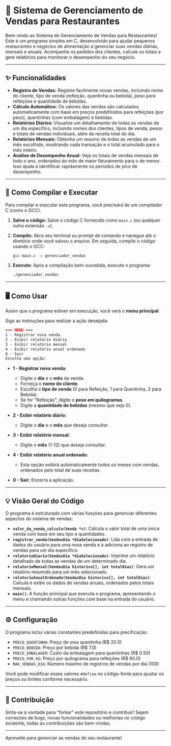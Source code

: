 # 🍲 Sistema de Gerenciamento de Vendas para Restaurantes

Bem-vindo ao Sistema de Gerenciamento de Vendas para Restaurantes! Este é um programa simples em C, desenvolvido para ajudar pequenos restaurantes e negócios de alimentação a gerenciar suas vendas diárias, mensais e anuais. Acompanhe os pedidos dos clientes, calcule os totais e gere relatórios para monitorar o desempenho do seu negócio.

---

## ✨ Funcionalidades

* **Registro de Vendas:** Registre facilmente novas vendas, incluindo nome do cliente, tipo de venda (refeição, quentinha ou bebida), peso para refeições e quantidade de bebidas.
* **Cálculo Automático:** Os valores das vendas são calculados automaticamente com base em preços predefinidos para refeições (por peso), quentinhas (com embalagem) e bebidas.
* **Relatórios Diários:** Visualize um detalhamento de todas as vendas de um dia específico, incluindo nomes dos clientes, tipos de venda, pesos e totais de vendas individuais, além da receita total do dia.
* **Relatórios Mensais:** Obtenha um resumo de todas as vendas de um mês escolhido, mostrando cada transação e o total acumulado para o mês inteiro.
* **Análise de Desempenho Anual:** Veja os totais de vendas mensais de todo o ano, ordenados do mês de maior faturamento para o de menor. Isso ajuda a identificar rapidamente os períodos de pico de desempenho.

---

## 🚀 Como Compilar e Executar

Para compilar e executar este programa, você precisará de um compilador C (como o GCC).

1.  **Salve o código:** Salve o código C fornecido como `main.c` (ou qualquer outra extensão `.c`).

2.  **Compile:** Abra seu terminal ou prompt de comando e navegue até o diretório onde você salvou o arquivo. Em seguida, compile o código usando o GCC:

    ```bash
    gcc main.c -o gerenciador_vendas
    ```

3.  **Execute:** Após a compilação bem-sucedida, execute o programa:

    ```bash
    ./gerenciador_vendas
    ```

---

## 🖥️ Como Usar

Assim que o programa estiver em execução, você verá o **menu principal**:

Siga as instruções para realizar a ação desejada:
```markdown
=== MENU ===
1 - Registrar nova venda
2 - Exibir relatório diário
3 - Exibir relatório mensal
4 - Exibir relatório anual ordenado
0 - Sair
Escolha uma opção:
```

* **1 - Registrar nova venda:**
    * Digite o **dia** e o **mês** da venda.
    * Forneça o **nome do cliente**.
    * Escolha o **tipo de venda** (0 para Refeição, 1 para Quentinha, 2 para Bebida).
    * Se for "Refeição", digite o **peso em quilogramas**.
    * Digite a **quantidade de bebidas** (mesmo que seja 0).

* **2 - Exibir relatório diário:**
    * Digite o **dia** e o **mês** que deseja consultar.

* **3 - Exibir relatório mensal:**
    * Digite o **mês** (1-12) que deseja consultar.

* **4 - Exibir relatório anual ordenado:**
    * Esta opção exibirá automaticamente todos os meses com vendas, ordenados pelo total de suas receitas.

* **0 - Sair:** Encerra a aplicação.

---

## 💡 Visão Geral do Código

O programa é estruturado com várias funções para gerenciar diferentes aspectos do sistema de vendas:

* **`valor_da_venda_calculo(Venda *v)`**: Calcula o valor total de uma única venda com base em seu tipo e quantidades.
* **`registrar_venda(VendasDia *diaSelecionado)`**: Lida com a entrada de dados do usuário para uma nova venda e a adiciona ao registro de vendas para um dia específico.
* **`relatorioDiario(VendasDia *diaSelecionado)`**: Imprime um relatório detalhado de todas as vendas de um determinado dia.
* **`relatorioMensal(VendasDia historico[], int totalDias)`**: Gera um relatório resumido para um mês selecionado.
* **`relatorioAnualOrdenado(VendasDia historico[], int totalDias)`**: Calcula e exibe os dados de vendas anuais, ordenados pelos totais mensais.
* **`main()`**: A função principal que executa o programa, apresentando o menu e chamando outras funções com base na entrada do usuário.

---

## ⚙️ Configuração

O programa inclui várias constantes predefinidas para precificação:

* `PRECO_QUENTINHA`: Preço de uma quentinha (R$ 20.0)
* `PRECO_BEBIDA`: Preço por bebida (R$ 7.0)
* `PRECO_EMBALAGEM`: Custo da embalagem para quentinhas (R$ 0.50)
* `PRECO_POR_KG`: Preço por quilograma para refeições (R$ 60.0)
* `MAX_VENDAS_DIA`: Número máximo de registros de vendas por dia (100)

Você pode modificar esses valores `#define` no código-fonte para ajustar os preços ou limites conforme necessário.

---

## 🤝 Contribuição

Sinta-se à vontade para "forkar" este repositório e contribuir! Sejam correções de bugs, novas funcionalidades ou melhorias no código existente, todas as contribuições são bem-vindas.

---

Aproveite para gerenciar as vendas do seu restaurante!